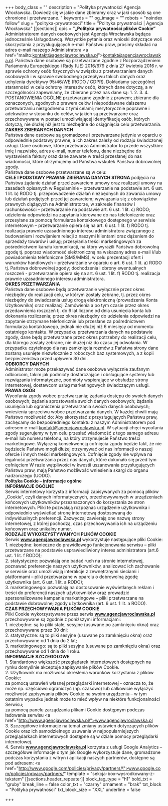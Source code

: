 +++
body_class = ""
description = "Polityka prywatności Agencja Wrocławska. Dowiedź się w jakie dane zbieramy oraz w jaki sposób są one chronione i przetwarzane.  "
keywords = ""
og_image = ""
robots = "noindex follow"
slug = "polityka-prywatnosci"
title = "Polityka prywatności | Agencja Wrocławska"
[[sections]]
opis = "<strong>„Polityka prywatności plików Cookie”<br></strong>Administratorem danych osobowych jest Agencja Wrocławska będąca jednocześnie Usługodawcą. Wszystkie pytania oraz wnioski dotyczące woli skorzystania z przysługujących e-mail Państwu praw, prosimy składać na adres e-mail naszego Administratora <a href=\"mailto:kontakt@agencjawroclawska.pl\">kontakt@agencjawroclawska.pl</a>. Państwa dane osobowe są przetwarzane zgodnie z Rozporządzeniem Parlamentu Europejskiego i Rady (UE) 2016/679 z dnia 27 kwietnia 2016 r. w sprawie ochrony osób fizycznych w związku z przetwarzaniem danych osobowych i w sprawie swobodnego przepływu takich danych oraz uchylenia dyrektywy 95/46/WE (RODO / GDPR). Dokładamy szczególnej staranności w celu ochrony interesów osób, których dane dotyczą, a w szczególności zapewniamy, że zbierane przez nas dane są: 1. 2. 3. 4. POSTANOWIENIA OGÓLNE przetwarzane zgodnie z prawem; zbierane dla oznaczonych, zgodnych z prawem celów i niepoddawane dalszemu przetwarzaniu niezgodnemu z tymi celami; merytorycznie poprawne i adekwatne w stosunku do celów, w jakich są przetwarzane oraz przechowywane w postaci umożliwiającej identyfikację osób, których dotyczą, nie dłużej niż jest to niezbędne do osiągnięcia celu przetwarzania.<br><strong>ZAKRES ZBIERANYCH DANYCH<br></strong>Państwa dane osobowe są gromadzone i przetwarzane jedynie w oparciu o odpowiednie podstawy prawne, a ich zakres zależy od rodzaju świadczonej usługi. Dane osobowe, które przetwarza Administrator to przede wszystkim: imię i nazwisko, adres e-mail, numer telefonu, dane niezbędne do wystawienia faktury oraz dane zawarte w treści przesłanej do nas wiadomości, które otrzymujemy od Państwa wskutek Państwa dobrowolnej zgody.<br>Państwa dane osobowe przetwarzane są w celu:<br><strong>CELE I PODSTAWY PRAWNE ZBIERANIA DANYCH STRONA</strong> podjęcia na Państwa żądanie działań przed zawarciem umowy oraz realizacji umowy na zasadach opisanych w Regulaminie – przetwarzanie na podstawie art. 6 ust. 1 lit. b) RODO tj. przeprowadzenie działań niezbędnych do zawarcia umowy lub działań podjętych przed jej zawarciem; wywiązania się z obowiązków prawnych ciążących na Administratorze, w zakresie finansów i rachunkowości – przetwarzanie na podstawie art. 6 ust. 1 lit. c) RODO; udzielenia odpowiedzi na zapytania kierowane do nas telefonicznie oraz przesyłane za pomocą formularza kontaktowego dostępnego w serwisie internetowym – przetwarzanie opiera się na art. 6 ust. 1 lit. f) RODO tj. realizacja prawnie uzasadnionego interesu administratora związanego z budowaniem i rozwijaniem relacji z naszymi klientami oraz dążeniem do sprzedaży towarów i usług; przesyłania treści marketingowych za pośrednictwem kanału komunikacji, na który wyrazili Państwo dobrowolną zgodę tj. poprzez wiadomość elektroniczną na wskazany adres e-mail i/lub powiadomienia telefoniczne (SMS/MMS), w celu prezentacji ofert i warunków handlowych – przetwarzanie w oparciu o art. 6 ust. 1 lit. a) RODO tj. Państwa dobrowolnej zgody; dochodzenia i obrony ewentualnych roszczeń - przetwarzanie opiera się na art. 6 ust. 1 lit. f) RODO tj. realizacja prawnie uzasadnionego interesu administratora.<br><strong>OKRES PRZETWARZANIA<br></strong>Państwa dane osobowe będą przetwarzanie wyłącznie przez okres niezbędny do realizacji celu, w którym zostały zebrane, tj. przez okres niezbędny do świadczenia usług drogą elektroniczną (prowadzenia Konta Użytkownika) oraz realizacji Zamówienia a po tym czasie przez okres przedawnienia roszczeń tj. do 6 lat liczone od dnia usunięcia konta lub dokonania rozliczenia; przez okres niezbędny do udzielenia odpowiedzi na zapytanie otrzymane telefonicznie lub przesłane za pośrednictwem formularza kontaktowego, jednak nie dłużej niż 6 miesięcy od momentu ostatniego kontaktu. W przypadku przetwarzania danych na podstawie zgody, dane będą przetwarzane przez okres potrzebny do realizacji celu, dla którego zostały zebrane, nie dłużej niż do czasu jej odwołania. W przypadku czytelnego dla nas zamknięcia rozmów z Państwa strony dane zostaną usunięte niezwłocznie z roboczych baz systemowych, a z kopii bezpieczeństwa przed upływem 30 dni.<br><strong>ODBIORCY DANYCH<br></strong>Administrator może przekazywać dane osobowe wyłącznie zaufanym odbiorcom, takim jak podmioty dostarczające i obsługujące systemy lub rozwiązania informatyczne, podmioty wspierające w obsłudze strony internetowej, dostawcom usług marketingowych świadczącym usługi.<br><strong>PRAWA OSÓB<br></strong>Wycofania zgody wobec przetwarzania; żądania dostępu do swoich danych osobowych; żądania sprostowania swoich danych osobowych; żądania usunięcia lub ograniczenia przetwarzania swoich danych osobowych; wniesienia sprzeciwu wobec przetwarzania danych. W każdej chwili mają Państwo możliwość do: Aby skorzystać z przysługujących Państwu praw, zachęcamy do bezpośredniego kontaktu z naszym Administratorem pod adresem e-mail kontakt@agencjawroclawska.pl. W sytuacji chęci wycofania zgody sugerujemy w tym celu przesłać wiadomość z tego samego adresu e-mail lub numeru telefonu, na który otrzymujecie Państwo treści marketingowe. Wyłączną konsekwencją cofnięcia zgody będzie fakt, że nie będziecie Państwo mogli dłużej otrzymywać od nas informacji o naszej ofercie i innych treści marketingowych. Cofnięcie zgody nie wpływa na legalność przetwarzania przez nas danych, które dokonało się przed tym cofnięciem W razie wątpliwości w kwestii uszanowania przysługujących Państwu praw, mają Państwo możliwość wniesienia skargi do organu nadzorczego (UODO).<br><strong>Polityka Cookie – informacje ogólne<br>INFORMACJE OGÓLNE<br></strong>Serwis internetowy korzysta z informacji zapisywanych za pomocą plików „Cookie”, czyli danych informatycznych, przechowywanych w urządzeniach końcowych użytkowników przeznaczonych do korzystania ze stron internetowych. Pliki te pozwalają rozpoznać urządzenie użytkownika i odpowiednio wyświetlać stronę internetową dostosowaną do indywidualnych preferencji. Zazwyczaj zawierają one nazwę strony internetowej, z której pochodzą, czas przechowywania ich na urządzeniu końcowym oraz unikalny numer.<br><strong>RODZAJE WYKORZYSTYWANYCH PLIKÓW COOKIE<br></strong>Serwis <strong>www.agencjawroclawska.pl</strong> wykorzystuje następujące pliki Cookie:<br>1. niezbędne: konieczne do prawidłowego funkcjonowania serwisu – pliki przetwarzane na podstawie usprawiedliwiony interes administratora (art.6 ust. 1 lit. f RODO);<br>2. statystyczne: pozwalają one badać ruch na stronie internetowej, poznawać preferencje naszych użytkowników, analizować ich zachowanie w serwisie oraz umożliwiają interakcje z zewnętrznymi sieciami i platformami – pliki przetwarzane w oparciu o dobrowolną zgodę użytkownika (art. 6 ust. 1 lit. a RODO);<br>3. marketingowego: pozwalają na dostosowanie wyświetlanych reklam i treści do preferencji naszych użytkowników oraz prowadzić spersonalizowane kampanie marketingowe – pliki przetwarzane na podstawie dobrowolnej zgody użytkownika (art. 6 ust. 1 lit. a RODO).<br><strong>CZAS PRZECHOWYWANIA PLIKÓW COOKIE<br></strong>Pliki Cookie wykorzystywane przez serwis <strong>www.agencjawroclawska.pl</strong> przechowywane są zgodnie z poniższymi informacjami:<br>1. niezbędne: są to pliki stałe, sesyjne (usuwane po zamknięciu okna) oraz przechowywane przez 30 dni;<br>2. statystyczne: są to pliki sesyjne (usuwane po zamknięciu okna) oraz przechowywane od 1 dnia do 2 lat;<br>3. marketingowego: są to pliki sesyjne (usuwane po zamknięciu okna) oraz przechowywane od 1 dnia do 1 roku.<br><strong>INFORMACJE SZCZEGÓŁOWE<br></strong>1. Standardowo większość przeglądarek internetowych dostępnych na rynku domyślnie akceptuje zapisywanie plików Cookie.<br>2. Użytkownik ma możliwość określenia warunków korzystania z plików Cookie:<br>za pomocą ustawień własnej przeglądarki internetowej - oznacza to, że może np. częściowo ograniczyć (np. czasowo) lub całkowicie wyłączyć możliwość zapisywania plików Cookie na swoim urządzeniu – w tym ostatnim wypadku jednak może to mieć wpływ na niektóre funkcjonalności Serwisu;<br>za pomocą panelu zarządzania plikami Cookie dostępnym podczas ładowania serwisu <a href=\"http://www.agencjawroclawska.pl\">www.agencjawroclawska.pl</a><br>3. Szczegółowe informacje na temat zmiany ustawień dotyczących plików Cookie oraz ich samodzielnego usuwania w najpopularniejszych przeglądarkach internetowych dostępne są w dziale pomocy przeglądarki internetowej.<br>4. Serwis <strong>www.agencjawroclawska.pl</strong> korzysta z usługi Google Analytics – szczegółowe informacje o tym jak Google wykorzystuje dane, gromadzone podczas korzystania z witryn i aplikacji naszych partnerów, dostępne są pod adresem: <a href=\"http://www.google.com/policies/privacy/partners/\">www.google.com/policies/privacy/partners/</a>"
template = "sekcja-box-wysrodkowany-z-tekstem"
[[sections.header_repeater]]
block_tag_type = "h1"
bold_txt = "gruby"
break_line = false
color_txt = "czarny"
ornament = "brak"
txt_block = "Polityka prywatności"
txt_block_size = "XXL"
underline = false

+++
